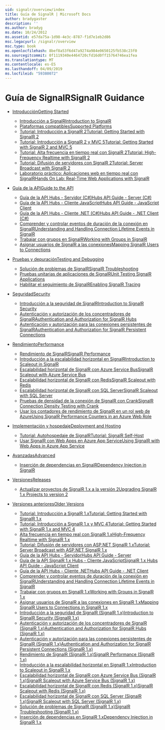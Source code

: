 ```yaml
---
uid: signalr/overview/index
title: Guía de SignalR | Microsoft Docs
author: bradygaster
description: ''
ms.author: bradyg
ms.date: 10/24/2012
ms.assetid: e57da75a-1d98-4e3c-8787-f1d7e1eb2d86
msc.legacyurl: /signalr/overview
msc.type: book
ms.openlocfilehash: 8bef8a53f6d47a9274a984e0650125fb538c23f0
ms.sourcegitcommit: 0f1119340e4464720cfd16d0ff15764746ea1fea
ms.translationtype: MT
ms.contentlocale: es-ES
ms.lasthandoff: 04/09/2019
ms.locfileid: "59380072"
---
```

# <a name="signalr-guidance"></a><span data-ttu-id="5ac9c-102">Guía de SignalR</span><span class="sxs-lookup"><span data-stu-id="5ac9c-102">SignalR Guidance</span></span>

- [<span data-ttu-id="5ac9c-103">Introducción</span><span class="sxs-lookup"><span data-stu-id="5ac9c-103">Getting Started</span></span>](getting-started/index.md)

    - [<span data-ttu-id="5ac9c-104">Introducción a SignalR</span><span class="sxs-lookup"><span data-stu-id="5ac9c-104">Introduction to SignalR</span></span>](getting-started/introduction-to-signalr.md)
    - [<span data-ttu-id="5ac9c-105">Plataformas compatibles</span><span class="sxs-lookup"><span data-stu-id="5ac9c-105">Supported Platforms</span></span>](getting-started/supported-platforms.md)
    - [<span data-ttu-id="5ac9c-106">Tutorial: Introducción a SignalR 2</span><span class="sxs-lookup"><span data-stu-id="5ac9c-106">Tutorial: Getting Started with SignalR 2</span></span>](getting-started/tutorial-getting-started-with-signalr.md)
    - [<span data-ttu-id="5ac9c-107">Tutorial: Introducción a SignalR 2 y MVC 5</span><span class="sxs-lookup"><span data-stu-id="5ac9c-107">Tutorial: Getting Started with SignalR 2 and MVC 5</span></span>](getting-started/tutorial-getting-started-with-signalr-and-mvc.md)
    - [<span data-ttu-id="5ac9c-108">Tutorial: Alta frecuencia en tiempo real con SignalR 2</span><span class="sxs-lookup"><span data-stu-id="5ac9c-108">Tutorial: High-Frequency Realtime with SignalR 2</span></span>](getting-started/tutorial-high-frequency-realtime-with-signalr.md)
    - [<span data-ttu-id="5ac9c-109">Tutorial: Difusión de servidores con SignalR 2</span><span class="sxs-lookup"><span data-stu-id="5ac9c-109">Tutorial: Server Broadcast with SignalR 2</span></span>](getting-started/tutorial-server-broadcast-with-signalr.md)
    - [<span data-ttu-id="5ac9c-110">Laboratorio práctico: Aplicaciones web en tiempo real con SignalR</span><span class="sxs-lookup"><span data-stu-id="5ac9c-110">Hands On Lab: Real-Time Web Applications with SignalR</span></span>](getting-started/real-time-web-applications-with-signalr.md)
- [<span data-ttu-id="5ac9c-111">Guía de la API</span><span class="sxs-lookup"><span data-stu-id="5ac9c-111">Guide to the API</span></span>](guide-to-the-api/index.md)

    - [<span data-ttu-id="5ac9c-112">Guía de la API Hubs - Servidor (C#)</span><span class="sxs-lookup"><span data-stu-id="5ac9c-112">Hubs API Guide - Server (C#)</span></span>](guide-to-the-api/hubs-api-guide-server.md)
    - [<span data-ttu-id="5ac9c-113">Guía de la API Hubs - Cliente JavaScript</span><span class="sxs-lookup"><span data-stu-id="5ac9c-113">Hubs API Guide - JavaScript Client</span></span>](guide-to-the-api/hubs-api-guide-javascript-client.md)
    - [<span data-ttu-id="5ac9c-114">Guía de la API Hubs - Cliente .NET (C#)</span><span class="sxs-lookup"><span data-stu-id="5ac9c-114">Hubs API Guide - .NET Client (C#)</span></span>](guide-to-the-api/hubs-api-guide-net-client.md)
    - [<span data-ttu-id="5ac9c-115">Comprender y controlar eventos de duración de la conexión en SignalR</span><span class="sxs-lookup"><span data-stu-id="5ac9c-115">Understanding and Handling Connection Lifetime Events in SignalR</span></span>](guide-to-the-api/handling-connection-lifetime-events.md)
    - [<span data-ttu-id="5ac9c-116">Trabajar con grupos en SignalR</span><span class="sxs-lookup"><span data-stu-id="5ac9c-116">Working with Groups in SignalR</span></span>](guide-to-the-api/working-with-groups.md)
    - [<span data-ttu-id="5ac9c-117">Asignar usuarios de SignalR a las conexiones</span><span class="sxs-lookup"><span data-stu-id="5ac9c-117">Mapping SignalR Users to Connections</span></span>](guide-to-the-api/mapping-users-to-connections.md)
- [<span data-ttu-id="5ac9c-118">Pruebas y depuración</span><span class="sxs-lookup"><span data-stu-id="5ac9c-118">Testing and Debugging</span></span>](testing-and-debugging/index.md)

    - [<span data-ttu-id="5ac9c-119">Solución de problemas de SignalR</span><span class="sxs-lookup"><span data-stu-id="5ac9c-119">SignalR Troubleshooting</span></span>](testing-and-debugging/troubleshooting.md)
    - [<span data-ttu-id="5ac9c-120">Pruebas unitarias de aplicaciones de SignalR</span><span class="sxs-lookup"><span data-stu-id="5ac9c-120">Unit Testing SignalR Applications</span></span>](testing-and-debugging/unit-testing-signalr-applications.md)
    - [<span data-ttu-id="5ac9c-121">Habilitar el seguimiento de SignalR</span><span class="sxs-lookup"><span data-stu-id="5ac9c-121">Enabling SignalR Tracing</span></span>](testing-and-debugging/enabling-signalr-tracing.md)
- [<span data-ttu-id="5ac9c-122">Seguridad</span><span class="sxs-lookup"><span data-stu-id="5ac9c-122">Security</span></span>](security/index.md)

    - [<span data-ttu-id="5ac9c-123">Introducción a la seguridad de SignalR</span><span class="sxs-lookup"><span data-stu-id="5ac9c-123">Introduction to SignalR Security</span></span>](security/introduction-to-security.md)
    - [<span data-ttu-id="5ac9c-124">Autenticación y autorización de los concentradores de SignalR</span><span class="sxs-lookup"><span data-stu-id="5ac9c-124">Authentication and Authorization for SignalR Hubs</span></span>](security/hub-authorization.md)
    - [<span data-ttu-id="5ac9c-125">Autenticación y autorización para las conexiones persistentes de SignalR</span><span class="sxs-lookup"><span data-stu-id="5ac9c-125">Authentication and Authorization for SignalR Persistent Connections</span></span>](security/persistent-connection-authorization.md)
- [<span data-ttu-id="5ac9c-126">Rendimiento</span><span class="sxs-lookup"><span data-stu-id="5ac9c-126">Performance</span></span>](performance/index.md)

    - [<span data-ttu-id="5ac9c-127">Rendimiento de SignalR</span><span class="sxs-lookup"><span data-stu-id="5ac9c-127">SignalR Performance</span></span>](performance/signalr-performance.md)
    - [<span data-ttu-id="5ac9c-128">Introducción a la escalabilidad horizontal en SignalR</span><span class="sxs-lookup"><span data-stu-id="5ac9c-128">Introduction to Scaleout in SignalR</span></span>](performance/scaleout-in-signalr.md)
    - [<span data-ttu-id="5ac9c-129">Escalabilidad horizontal de SignalR con Azure Service Bus</span><span class="sxs-lookup"><span data-stu-id="5ac9c-129">SignalR Scaleout with Azure Service Bus</span></span>](performance/scaleout-with-windows-azure-service-bus.md)
    - [<span data-ttu-id="5ac9c-130">Escalabilidad horizontal de SignalR con Redis</span><span class="sxs-lookup"><span data-stu-id="5ac9c-130">SignalR Scaleout with Redis</span></span>](performance/scaleout-with-redis.md)
    - [<span data-ttu-id="5ac9c-131">Escalabilidad horizontal de SignalR con SQL Server</span><span class="sxs-lookup"><span data-stu-id="5ac9c-131">SignalR Scaleout with SQL Server</span></span>](performance/scaleout-with-sql-server.md)
    - [<span data-ttu-id="5ac9c-132">Pruebas de densidad de la conexión de SignalR con Crank</span><span class="sxs-lookup"><span data-stu-id="5ac9c-132">SignalR Connection Density Testing with Crank</span></span>](performance/signalr-connection-density-testing-with-crank.md)
    - [<span data-ttu-id="5ac9c-133">Usar los contadores de rendimiento de SignalR en un rol web de Azure</span><span class="sxs-lookup"><span data-stu-id="5ac9c-133">Using SignalR Performance Counters in an Azure Web Role</span></span>](performance/using-signalr-performance-counters-in-an-azure-web-role.md)
- [<span data-ttu-id="5ac9c-134">Implementación y hospedaje</span><span class="sxs-lookup"><span data-stu-id="5ac9c-134">Deployment and Hosting</span></span>](deployment/index.md)

    - [<span data-ttu-id="5ac9c-135">Tutorial: Autohospedaje de SignalR</span><span class="sxs-lookup"><span data-stu-id="5ac9c-135">Tutorial: SignalR Self-Host</span></span>](deployment/tutorial-signalr-self-host.md)
    - [<span data-ttu-id="5ac9c-136">Usar SignalR con Web Apps en Azure App Service</span><span class="sxs-lookup"><span data-stu-id="5ac9c-136">Using SignalR with Web Apps in Azure App Service</span></span>](deployment/using-signalr-with-azure-web-sites.md)
- [<span data-ttu-id="5ac9c-137">Avanzadas</span><span class="sxs-lookup"><span data-stu-id="5ac9c-137">Advanced</span></span>](advanced/index.md)

    - [<span data-ttu-id="5ac9c-138">Inserción de dependencias en SignalR</span><span class="sxs-lookup"><span data-stu-id="5ac9c-138">Dependency Injection in SignalR</span></span>](advanced/dependency-injection.md)
- [<span data-ttu-id="5ac9c-139">Versiones</span><span class="sxs-lookup"><span data-stu-id="5ac9c-139">Releases</span></span>](releases/index.md)

    - [<span data-ttu-id="5ac9c-140">Actualizar proyectos de SignalR 1.x a la versión 2</span><span class="sxs-lookup"><span data-stu-id="5ac9c-140">Upgrading SignalR 1.x Projects to version 2</span></span>](releases/upgrading-signalr-1x-projects-to-20.md)
- [<span data-ttu-id="5ac9c-141">Versiones anteriores</span><span class="sxs-lookup"><span data-stu-id="5ac9c-141">Older Versions</span></span>](older-versions/index.md)

    - [<span data-ttu-id="5ac9c-142">Tutorial: Introducción a SignalR 1.x</span><span class="sxs-lookup"><span data-stu-id="5ac9c-142">Tutorial: Getting Started with SignalR 1.x</span></span>](older-versions/tutorial-getting-started-with-signalr.md)
    - [<span data-ttu-id="5ac9c-143">Tutorial: Introducción a SignalR 1.x y MVC 4</span><span class="sxs-lookup"><span data-stu-id="5ac9c-143">Tutorial: Getting Started with SignalR 1.x and MVC 4</span></span>](older-versions/tutorial-getting-started-with-signalr-and-mvc-4.md)
    - [<span data-ttu-id="5ac9c-144">Alta frecuencia en tiempo real con SignalR 1.x</span><span class="sxs-lookup"><span data-stu-id="5ac9c-144">High-Frequency Realtime with SignalR 1.x</span></span>](older-versions/tutorial-high-frequency-realtime-with-signalr.md)
    - [<span data-ttu-id="5ac9c-145">Tutorial: Difusión de servidores con ASP.NET SignalR 1.x</span><span class="sxs-lookup"><span data-stu-id="5ac9c-145">Tutorial: Server Broadcast with ASP.NET SignalR 1.x</span></span>](older-versions/tutorial-server-broadcast-with-aspnet-signalr.md)
    - [<span data-ttu-id="5ac9c-146">Guía de la API Hubs - Servidor</span><span class="sxs-lookup"><span data-stu-id="5ac9c-146">Hubs API Guide - Server</span></span>](older-versions/signalr-1x-hubs-api-guide-server.md)
    - [<span data-ttu-id="5ac9c-147">Guía de la API SignalR 1.x Hubs - Cliente JavaScript</span><span class="sxs-lookup"><span data-stu-id="5ac9c-147">SignalR 1.x Hubs API Guide - JavaScript Client</span></span>](older-versions/signalr-1x-hubs-api-guide-javascript-client.md)
    - [<span data-ttu-id="5ac9c-148">Guía de la API Hubs - Cliente .NET</span><span class="sxs-lookup"><span data-stu-id="5ac9c-148">Hubs API Guide - .NET Client</span></span>](older-versions/signalr-1x-hubs-api-guide-net-client.md)
    - [<span data-ttu-id="5ac9c-149">Comprender y controlar eventos de duración de la conexión en SignalR</span><span class="sxs-lookup"><span data-stu-id="5ac9c-149">Understanding and Handling Connection Lifetime Events in SignalR</span></span>](older-versions/handling-connection-lifetime-events.md)
    - [<span data-ttu-id="5ac9c-150">Trabajar con grupos en SignalR 1.x</span><span class="sxs-lookup"><span data-stu-id="5ac9c-150">Working with Groups in SignalR 1.x</span></span>](older-versions/working-with-groups.md)
    - [<span data-ttu-id="5ac9c-151">Asignar usuarios de SignalR a las conexiones en SignalR 1.x</span><span class="sxs-lookup"><span data-stu-id="5ac9c-151">Mapping SignalR Users to Connections in SignalR 1.x</span></span>](older-versions/mapping-users-to-connections.md)
    - [<span data-ttu-id="5ac9c-152">Introducción a la seguridad de SignalR (SignalR 1.x)</span><span class="sxs-lookup"><span data-stu-id="5ac9c-152">Introduction to SignalR Security (SignalR 1.x)</span></span>](older-versions/introduction-to-security.md)
    - [<span data-ttu-id="5ac9c-153">Autenticación y autorización de los concentradores de SignalR (SignalR 1.x)</span><span class="sxs-lookup"><span data-stu-id="5ac9c-153">Authentication and Authorization for SignalR Hubs (SignalR 1.x)</span></span>](older-versions/hub-authorization.md)
    - [<span data-ttu-id="5ac9c-154">Autenticación y autorización para las conexiones persistentes de SignalR (SignalR 1.x)</span><span class="sxs-lookup"><span data-stu-id="5ac9c-154">Authentication and Authorization for SignalR Persistent Connections (SignalR 1.x)</span></span>](older-versions/persistent-connection-authorization.md)
    - [<span data-ttu-id="5ac9c-155">Rendimiento de SignalR (SignalR 1.x)</span><span class="sxs-lookup"><span data-stu-id="5ac9c-155">SignalR Performance (SignalR 1.x)</span></span>](older-versions/signalr-performance.md)
    - [<span data-ttu-id="5ac9c-156">Introducción a la escalabilidad horizontal en SignalR 1.x</span><span class="sxs-lookup"><span data-stu-id="5ac9c-156">Introduction to Scaleout in SignalR 1.x</span></span>](older-versions/scaleout-in-signalr.md)
    - [<span data-ttu-id="5ac9c-157">Escalabilidad horizontal de SignalR con Azure Service Bus (SignalR 1.x)</span><span class="sxs-lookup"><span data-stu-id="5ac9c-157">SignalR Scaleout with Azure Service Bus (SignalR 1.x)</span></span>](older-versions/scaleout-with-windows-azure-service-bus.md)
    - [<span data-ttu-id="5ac9c-158">Escalabilidad horizontal de SignalR con Redis (SignalR 1.x)</span><span class="sxs-lookup"><span data-stu-id="5ac9c-158">SignalR Scaleout with Redis (SignalR 1.x)</span></span>](older-versions/scaleout-with-redis.md)
    - [<span data-ttu-id="5ac9c-159">Escalabilidad horizontal de SignalR con SQL Server (SignalR 1.x)</span><span class="sxs-lookup"><span data-stu-id="5ac9c-159">SignalR Scaleout with SQL Server (SignalR 1.x)</span></span>](older-versions/scaleout-with-sql-server.md)
    - [<span data-ttu-id="5ac9c-160">Solución de problemas de SignalR (SignalR 1.x)</span><span class="sxs-lookup"><span data-stu-id="5ac9c-160">SignalR Troubleshooting (SignalR 1.x)</span></span>](older-versions/troubleshooting.md)
    - [<span data-ttu-id="5ac9c-161">Inserción de dependencias en SignalR 1.x</span><span class="sxs-lookup"><span data-stu-id="5ac9c-161">Dependency Injection in SignalR 1.x</span></span>](older-versions/dependency-injection.md)
